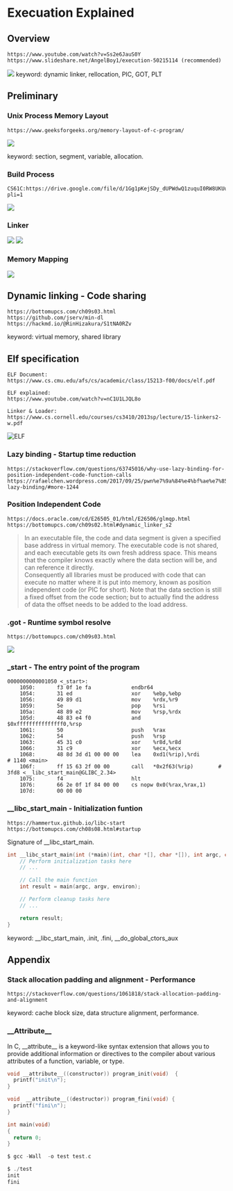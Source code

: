 # Execuation Explained
## Overview
    https://www.youtube.com/watch?v=Ss2e6JauS0Y
    https://www.slideshare.net/AngelBoy1/execution-50215114 (recommended)
![](exe.webp)
keyword: dynamic linker, rellocation, PIC, GOT, PLT

## Preliminary

### Unix Process Memory Layout
    https://www.geeksforgeeks.org/memory-layout-of-c-program/
![](memory.png) 

keyword: section, segment, variable, allocation.

### Build Process
    CS61C:https://drive.google.com/file/d/1Gg1pKejSDy_dUPWdwQ1zuquI0RW8UKUu/view?pli=1
![](build.png) 

### Linker
![](linker.png)
![](linker1.png)

### Memory Mapping
![](map.webp)

## Dynamic linking - Code sharing
    https://bottomupcs.com/ch09s03.html
    https://github.com/jserv/min-dl
    https://hackmd.io/@RinHizakura/S1tNA0RZv
keyword: virtual memory, shared library

## Elf specification
    ELF Document:
    https://www.cs.cmu.edu/afs/cs/academic/class/15213-f00/docs/elf.pdf

    ELF explained:
    https://www.youtube.com/watch?v=nC1U1LJQL8o

    Linker & Loader:
    https://www.cs.cornell.edu/courses/cs3410/2013sp/lecture/15-linkers2-w.pdf
![ELF](ELF)


### Lazy binding - Startup time reduction

    https://stackoverflow.com/questions/63745016/why-use-lazy-binding-for-position-independent-code-function-calls
    https://rafaelchen.wordpress.com/2017/09/25/pwn%e7%9a%84%e4%bf%ae%e7%85%89%e4%b9%8b%e8%b7%af-lazy-binding/#more-1244



### Position Independent Code
    https://docs.oracle.com/cd/E26505_01/html/E26506/glmqp.html
    https://bottomupcs.com/ch09s02.html#dynamic_linker_s2
> In an executable file, the code and data segment is given a specified base address in virtual memory. The executable code is not shared, and each executable gets its own fresh address space. This means that the compiler knows exactly where the data section will be, and can reference it directly.  
Consequently all libraries must be produced with code that can execute no matter where it is put into memory, known as position independent code (or PIC for short). Note that the data section is still a fixed offset from the code section; but to actually find the address of data the offset needs to be added to the load address.

### .got - Runtime symbol resolve
    https://bottomupcs.com/ch09s03.html
![](got.webp)

### _start - The entry point of the program
```
0000000000001050 <_start>:
    1050:       f3 0f 1e fa             endbr64 
    1054:       31 ed                   xor    %ebp,%ebp
    1056:       49 89 d1                mov    %rdx,%r9
    1059:       5e                      pop    %rsi
    105a:       48 89 e2                mov    %rsp,%rdx
    105d:       48 83 e4 f0             and    $0xfffffffffffffff0,%rsp
    1061:       50                      push   %rax
    1062:       54                      push   %rsp
    1063:       45 31 c0                xor    %r8d,%r8d
    1066:       31 c9                   xor    %ecx,%ecx
    1068:       48 8d 3d d1 00 00 00    lea    0xd1(%rip),%rdi        # 1140 <main>
    106f:       ff 15 63 2f 00 00       call   *0x2f63(%rip)        # 3fd8 <__libc_start_main@GLIBC_2.34>
    1075:       f4                      hlt    
    1076:       66 2e 0f 1f 84 00 00    cs nopw 0x0(%rax,%rax,1)
    107d:       00 00 00 
```

### __libc_start_main - Initialization funtion
    https://hammertux.github.io/libc-start
    https://bottomupcs.com/ch08s08.html#startup
Signature of __libc_start_main.
```C
int __libc_start_main(int (*main)(int, char *[], char *[]), int argc, char *argv[], void (*init)(void), void (*fini)(void), void (*rtld_fini)(void), void *stack_end) {
    // Perform initialization tasks here
    // ...

    // Call the main function
    int result = main(argc, argv, environ);

    // Perform cleanup tasks here
    // ...

    return result;
}
```
keyword: __libc_start_main, .init, .fini, __do_global_ctors_aux

## Appendix
### Stack allocation padding and alignment - Performance
    https://stackoverflow.com/questions/1061818/stack-allocation-padding-and-alignment

keyword: cache block size, data structure alignment, performance.
### \_\_Attribute__
In C, \_\_attribute__ is a keyword-like syntax extension that allows you to provide additional information or directives to the compiler about various attributes of a function, variable, or type. 
```C
void __attribute__((constructor)) program_init(void)  {
  printf("init\n");
}

void  __attribute__((destructor)) program_fini(void) {
  printf("fini\n");
}

int main(void)
{
  return 0;
}

$ gcc -Wall  -o test test.c

$ ./test
init
fini
```

